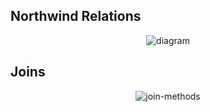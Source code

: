 ## Northwind Relations
<p align="center">
  <img src="https://d2vlcm61l7u1fs.cloudfront.net/media%2F5a6%2F5a6dbbe9-db6e-448b-91ed-8126085eec67%2FphpqsVSNv.png" title="diagram">
</p>

## Joins
<p align="center">
  <img src="https://4.bp.blogspot.com/-_HsHikmChBI/VmQGJjLKgyI/AAAAAAAAEPw/JaLnV0bsbEo/s1600/sql%2Bjoins%2Bguide%2Band%2Bsyntax.jpg" title="join-methods">
</p>
